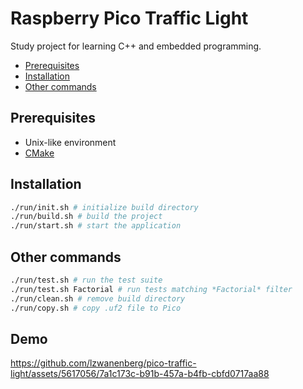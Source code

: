 # Raspberry Pico Traffic Light

Study project for learning C++ and embedded programming.

- [Prerequisites](#preqrequisites)
- [Installation](#installation)
- [Other commands](#other-commands)

## Prerequisites

- Unix-like environment
- [CMake](https://cmake.org/)

## Installation

```.sh
./run/init.sh # initialize build directory
./run/build.sh # build the project
./run/start.sh # start the application
```

## Other commands

```.sh
./run/test.sh # run the test suite
./run/test.sh Factorial # run tests matching *Factorial* filter
./run/clean.sh # remove build directory
./run/copy.sh # copy .uf2 file to Pico
```

## Demo

https://github.com/lzwanenberg/pico-traffic-light/assets/5617056/7a1c173c-b91b-457a-b4fb-cbfd0717aa88

